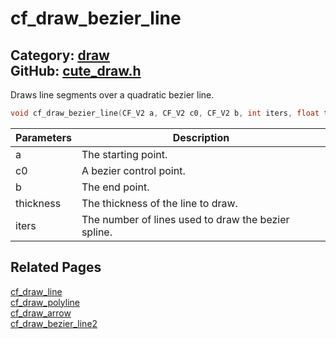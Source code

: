 [//]: # (This file is automatically generated by Cute Framework's docs parser.)
[//]: # (Do not edit this file by hand!)
[//]: # (See: https://github.com/RandyGaul/cute_framework/blob/master/samples/docs_parser.cpp)
[](../header.md ':include')

# cf_draw_bezier_line

Category: [draw](/api_reference?id=draw)  
GitHub: [cute_draw.h](https://github.com/RandyGaul/cute_framework/blob/master/include/cute_draw.h)  
---

Draws line segments over a quadratic bezier line.

```cpp
void cf_draw_bezier_line(CF_V2 a, CF_V2 c0, CF_V2 b, int iters, float thickness);
```

Parameters | Description
--- | ---
a | The starting point.
c0 | A bezier control point.
b | The end point.
thickness | The thickness of the line to draw.
iters | The number of lines used to draw the bezier spline.

## Related Pages

[cf_draw_line](/draw/cf_draw_line.md)  
[cf_draw_polyline](/draw/cf_draw_polyline.md)  
[cf_draw_arrow](/draw/cf_draw_arrow.md)  
[cf_draw_bezier_line2](/draw/cf_draw_bezier_line2.md)  
